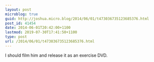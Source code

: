 ```yaml
---
layout: post
microblog: true
guid: http://joshua.micro.blog/2014/06/01/t473036735123685376.html
post_id: 41454
date: 2014-06-01T20:42:00+1100
lastmod: 2019-07-30T17:41:50+1100
type: post
url: /2014/06/01/t473036735123685376.html
---
```

I should film him and release it as an exercise DVD.
